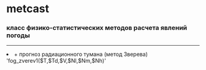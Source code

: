 # metcast
### **класс физико-статистических методов расчета явлений погоды**
<hr>
<li> + прогноз радиационного тумана (метод Зверева)</li>
        'fog_zverev1($T,$Td,$V,$Nl,$Nm,$Nh)' 
